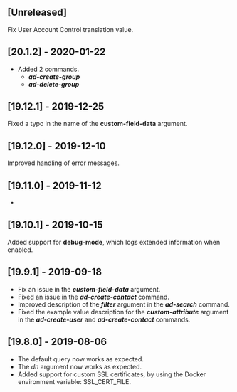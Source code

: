 ## [Unreleased]
Fix User Account Control translation value.

## [20.1.2] - 2020-01-22
 - Added 2 commands.
   - ***ad-create-group*** 
   - ***ad-delete-group***


## [19.12.1] - 2019-12-25
Fixed a typo in the name of the **custom-field-data** argument.

## [19.12.0] - 2019-12-10
Improved handling of error messages.

## [19.11.0] - 2019-11-12
-

## [19.10.1] - 2019-10-15
Added support for **debug-mode**, which logs extended information when enabled.

## [19.9.1] - 2019-09-18
  - Fix an issue in the ***custom-field-data*** argument.
  - Fixed an issue in the ***ad-create-contact*** command.
  - Improved description of the ***filter*** argument in the ***ad-search*** command.
  - Fixed the example value description for the ***custom-attribute*** argument in the ***ad-create-user*** and ***ad-create-contact*** commands.


## [19.8.0] - 2019-08-06
  - The default query now works as expected.
  - The *dn* argument now works as expected.
  - Added support for custom SSL certificates, by using the Docker environment variable: SSL_CERT_FILE. 
